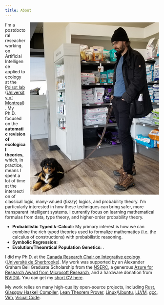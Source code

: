 ```yaml
---
title: About
---
```


<a href='images/yuuki-3mo.jpg'>
  <img style='margin-left:1em; margin-bottom:1em' src='images/yuuki-3mo-small.jpg' alt='Me with 3mo Yuuki' align='right'/>
</a>

<p>I'm a postdoctoral reseacher working on Artificial Intelligence applied to ecology at the <a
href='https://poisotlab.io/'>Poisot lab</a> (<a href='https://www.umontreal.ca/en/'>University of
Montreal</a>). My Ph.D. focused on the <b>automatic revision of ecological theories</b>, which, in
practice, means I spent a lot of time at the intersection of classical logic, many-valued
(<i>fuzzy</i>) logics, and probability theory. I'm particularly interested in how these techniques
can bring safer, more transparent intelligent systems. I currently focus on learning mathematical
formulas from data, type theory, and higher-order probability theory.</p>

<ul>
  <li><b>Probabilistic Typed λ-Calculi:</b> My primary interest is how we can
         combine the rich typed theories used to formalize mathematics (i.e. the calculus of constructions)
         with probabilistic reasoning.</li>
  <li><b>Symbolic Regression:</b> </li>
  <li><b>Evolution/Theoretical Population Genetics:</b> .</li>
</ul>

<p>I did my Ph.D. at the <a href='http://ielab.recherche.usherbrooke.ca/'>Canada Research Chair on
Integrative ecology</a> (<a href='http://www.usherbrooke.ca/'>Université de Sherbrooke</a>). My
work was supported by an Alexander Graham Bell Graduate Scholarship from the <a
href='http://www.nserc-crsng.gc.ca/'>NSERC</a>, a generous <a
href='http://research.microsoft.com/en-us/projects/azure/'>Azure for Research Award from Microsoft
Research</a>, and a hardware donation from <a href='http://www.nvidia.com/'>NVIDIA</a>. You can get
my <a href='files/phdp-cv.pdf'>short CV here</a>.</p>

<p>My work relies on many high-quality open-source projects, including
  <a href='http://www.rust-lang.org/'>Rust</a>,
  <a href='http://www.haskell.org/ghc/'>Glasgow Haskell Compiler</a>,
  <a href='https://leanprover.github.io/'>Lean Theorem Prover</a>,
  <a href='http://www.linux.com/'>Linux</a>/<a href='http://www.ubuntu.com/'>Ubuntu</a>,
  <a href='http://llvm.org/'>LLVM</a>,
  <a href='https://gcc.gnu.org/'>gcc</a>,
  <a href='http://www.vim.org/'>Vim</a>,
  <a href='https://code.visualstudio.com/'>Visual Code</a>.</p>
